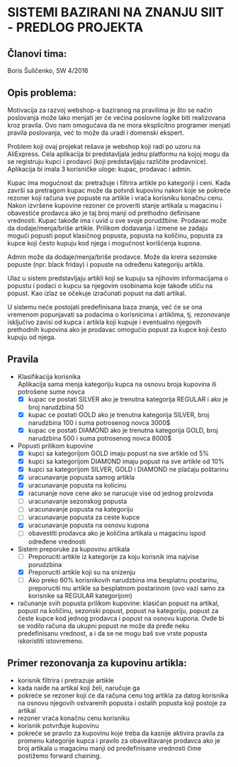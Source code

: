 
# SISTEMI BAZIRANI NA ZNANJU SIIT - PREDLOG PROJEKTA

## Članovi tima:
Boris Šuličenko, SW 4/2016

## Opis problema:
Motivacija za razvoj webshop-a baziranog na pravilima je što se način poslovanja može lako menjati jer će većina poslovne logike biti realizovana kroz pravila. Ovo nam omogućava da ne mora eksplicitno programer menjati pravila poslovanja, već to može da uradi i domenski ekspert.

Problem koji ovaj projekat rešava je webshop koji radi po uzoru na AliExpress. Cela aplikacija bi predstavljala jednu platformu na kojoj mogu da se registruju kupci i prodavci (koji predstavljaju različite prodavnice). Aplikacija bi imala 3 korisničke uloge: kupac, prodavac i admin.

Kupac ima mogućnost da: pretražuje i filtrira artikle po kategoriji i ceni. Kada završi sa pretragom kupac može da potvrdi kupovinu nakon koje se pokreće rezoner koji računa sve popuste na artikle i vraća korisniku konačnu cenu. Nakon izvršene kupovine rezoner će proveriti stanje artikala u magacinu i obavestiće prodavca ako je taj broj manji od prethodno definisane vrednosti. Kupac takođe ima i uvid u sve svoje porudžbine.
Prodavac može da dodaje/menja/briše artikle. Prilikom dodavanja i izmene se zadaju mogući popusti poput klasičnog popusta, popusta na količinu, popusta za kupce koji često kupuju kod njega i mogućnost korišćenja kupona.

Admin može da dodaje/menja/briše prodavce. Može da kreira sezonske popuste (npr. black friday) i popuste na određenu kategoriju artikla.

Ulaz u sistem predstavljaju artikli koji se kupuju sa njihovim informacijama o popustu i podaci o kupcu sa njegovim osobinama koje takođe utiču na popust. Kao izlaz se očekuje izračunati popust na dati artikal.

U sistemu neće postojati predefinisana baza znanja, već će se ona vremenom popunjavati sa podacima o korisnicima i artiklima, tj. rezonovanje isključivo zavisi od kupca i artikla koji kupuje i eventualno njegovih prethodnih kupovina ako je prodavac omogućio popust za kupce koji često kupuju od njega.
	
## Pravila
- Klasifikacija korisnika  
	Aplikacija sama menja kategoriju kupca na osnovu broja kupovina ili potrošene sume novca
	- [x] kupac ce postati SILVER ako je trenutna kategorija REGULAR i ako je broj narudzbina 50
	- [x] kupac ce postati GOLD ako je trenutna kategorija SILVER, broj narudzbina 100 i suma potrosenog novca 3000$
	- [x] kupac ce postati DIAMOND ako je trenutna kategorija GOLD, broj narudzbina 500 i suma potrosenog novca 8000$

- Popusti prilikom kupovine
	- [x] kupci sa kategorijom GOLD imaju popust na sve artikle od 5%
	- [x] kupci sa kategorijom DIAMOND imaju popust na sve artikle od 10%
	- [x] kupci sa kategorijom SILVER, GOLD i DIAMOND ne plaćaju poštarinu
	- [x] uracunavanje popusta samog artikla
	- [x] uracunavanje popusta na kolicinu
	- [x] racunanje nove cene ako se narucuje vise od jednog proizvoda
	- [ ] uracunavanje sezonskog popusta
	- [ ] uracunavanje popusta na kategoriju
	- [ ] uracunavanje popusta za ceste kupce
	- [x] uracunavanje popusta na osnovu kupona
	- [ ] obavestiti prodavca ako je količina artikala u magacinu ispod određene vrednosti

- Sistem preporuke za kupovinu artikala
	- [ ] Preporuciti artikle iz kategorije za koju korisnik ima najvise porudzbina
	- [x] Preporuciti artikle koji su na snizenju
	- [ ] Ako preko 60% korisnikovih narudzbina ima besplatnu postarinu, preporuciti mu artikle sa besplatnom postarinom (ovo vazi samo za korisnike sa REGULAR kategorijom) 

- računanje svih popusta prilikom kupovine: klasičan popust na artikal, popust na količinu, sezonski popust, popust na kategoriju, popust za česte kupce kod jednog prodavca i popust na osnovu kupona. Ovde bi se vodilo računa da ukupni popust ne može da pređe neku predefinisanu vrednost, a i da se ne mogu baš sve vrste popusta iskoristiti istovremeno.

## Primer rezonovanja za kupovinu artikla:
- korisnik filtrira i pretrazuje artikle
- kada naiđe na artikal koji želi, naručuje ga
- pokreće se rezoner koji će da računa cenu tog artikla za datog korisnika na osnovu njegovih ostvarenih popusta i ostalih popusta koji postoje za artikal
- rezoner vraća konačnu cenu korisniku
- korisnik potvrđuje kupovinu
- pokreće se pravilo za kupovinu koje treba da kasnije aktivira pravila za promenu kategorije kupca i pravilo za obaveštavanje prodavca ako je broj artikala u magacinu manji od predefinisane vrednosti čime postižemo forward chaining.


